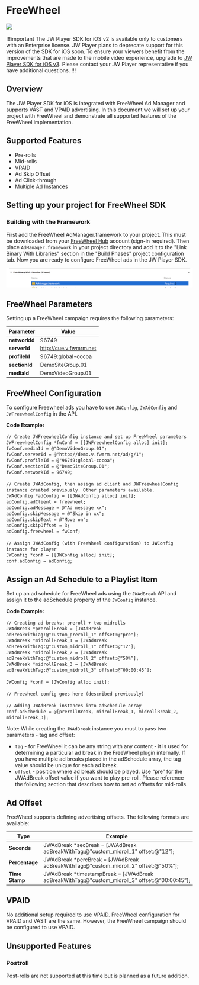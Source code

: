 # FreeWheel

<img src="https://img.shields.io/badge/%20-iOS%20v2%20DEPRECATED-FFBA43.svg?logo=apple">

!!!important
The JW Player SDK for iOS v2 is available only to customers with an Enterprise license. JW Player plans to deprecate support for this version of the SDK for iOS soon. To ensure your viewers benefit from the improvements that are made to the mobile video experience, upgrade to [JW Player SDK for iOS v3](https://developer.jwplayer.com/sdk/ios/docs/developer-guide/). Please contact your JW Player representative if you have additional questions.
!!!

## Overview
The JW Player SDK for iOS is integrated with FreeWheel Ad Manager and supports VAST and VPAID advertising. In this document we will set up your project with FreeWheel and demonstrate all supported features of the FreeWheel implementation.

## Supported Features
* Pre-rolls
* Mid-rolls
* VPAID
* Ad Skip Offset
* Ad Click-through
* Multiple Ad Instances

## Setting up your project for FreeWheel SDK

### Building with the Framework
First add the FreeWheel AdManager.framework to your project. This must be downloaded from your [FreeWheel Hub](https://hub.freewheel.tv/) account (sign-in required). Then place `AdManager.framework` in your project directory and add it to the "Link Binary With Libraries" section in the "Build Phases" project configuration tab. Now you are ready to configure FreeWheel ads in the JW Player SDK.

![Importing FW](../images/fw_intergration.png)


## FreeWheel Parameters
Setting up a FreeWheel campaign requires the following parameters: 

|Parameter|Value  |
|--|--|
**networkId** | 96749
**serverId** | http://cue.v.fwmrm.net
**profileId** | 96749:global-cocoa
**sectionId** | DemoSiteGroup.01
**mediaId** | DemoVideoGroup.01

## FreeWheel Configuration
To configure Freewheel ads you have to use `JWConfig`, `JWAdConfig` and `JWFreewheelConfig` in the API.

**Code Example:**

    // Create JWFreewheelConfig instance and set up FreeWheel parameters
    JWFreewheelConfig *fwConf = [[JWFreewheelConfig alloc] init];
    fwConf.mediaId = @"DemoVideoGroup.01";
    fwConf.serverId = @"http://demo.v.fwmrm.net/ad/g/1";
    fwConf.profileId = @"96749:global-cocoa";
    fwConf.sectionId = @"DemoSiteGroup.01";
    fwConf.networkId = 96749;

    // Create JWAdConfig, then assign ad client and JWFreewheelConfig instance created previously. Other parameters available.
    JWAdConfig *adConfig = [[JWAdConfig alloc] init];
    adConfig.adClient = freewheel;
    adConfig.adMessage = @"Ad message xx";
    adConfig.skipMessage = @"Skip in xx";
    adConfig.skipText = @"Move on";
    adConfig.skipOffset = 3;
    adConfig.freewheel = fwConf;

    // Assign JWAdConfig (with FreeWheel configuration) to JWConfig instance for player
    JWConfig *conf = [[JWConfig alloc] init];
    conf.adConfig = adConfig;


## Assign an Ad Schedule to a Playlist Item
Set up an ad schedule for FreeWheel ads using the `JWAdBreak` API and assign it to the adSchedule property of the `JWConfig` instance.

**Code Example:**

    // Creating ad breaks: preroll + two midrolls
    JWAdBreak *prerollBreak = [JWAdBreak adBreakWithTag:@"custom_preroll_1" offset:@"pre"];
    JWAdBreak *midrollBreak_1 = [JWAdBreak adBreakWithTag:@"custom_midroll_1" offset:@"12"];
    JWAdBreak *midrollBreak_2 = [JWAdBreak adBreakWithTag:@"custom_midroll_2" offset:@“50%”];
    JWAdBreak *midrollBreak_3 = [JWAdBreak adBreakWithTag:@"custom_midroll_3" offset:@“00:00:45”];

    JWConfig *conf = [JWConfig alloc init];

    // Freewheel config goes here (described previously)

    // Adding JWAdBreak instances into adSchedule array
    conf.adSchedule = @[prerollBreak, midrollBreak_1, midrollBreak_2, midrollBreak_3];

Note: While creating the `JWAdBreak` instance you must to pass two parameters - tag and offset:
- `tag` - for FreeWheel it can be any string with any content - it is used for determining a particular ad break in the FreeWheel plugin internally. If you have multiple ad breaks placed in the adSchedule array, the tag value should be unique for each ad break.
- `offset` - position where ad break should be played. Use “pre” for the JWAdBreak offset value if you want to play pre-roll. Please reference the following section that describes how to set ad offsets for mid-rolls.

## Ad Offset
FreeWheel supports defining advertising offsets. The following formats are available:

|Type|Example  |
|--|--|
**Seconds** | JWAdBreak *secBreak = [JWAdBreak adBreakWithTag:@"custom_midroll_1" offset:@"12"];
**Percentage** | JWAdBreak *percBreak = [JWAdBreak adBreakWithTag:@"custom_midroll_2" offset:@“50%”];
**Time Stamp** | JWAdBreak *timestampBreak = [JWAdBreak adBreakWithTag:@"custom_midroll_3" offset:@“00:00:45”];

## VPAID
No additional setup required to use VPAID. FreeWheel configuration for VPAID and VAST are the same. However, the FreeWheel campaign should be configured to use VPAID. 

## Unsupported Features

### Postroll
Post-rolls are not supported at this time but is planned as a future addition.
